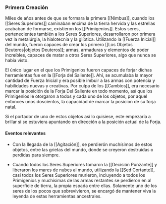 ### Primera Creación

Miles de años antes de que se formara la primera [[Nimbus]], cuando los [[Seres Superiores]] caminaban encima de la tierra hervida y las estrellas acababan de formarse, existieron los [[Primigenios]]. Estos seres, pertenecientes también a los Seres Superiores, desarrollaron por primera vez la metalúrgia, la hialotecnia y la glíptica. Utilizando la [[Fuerza Inicial]] del mundo, fueron capaces de crear los primero [[Los Objetos Deuteros|objetos Deuteros]]; armas, armaduras y elementos de poder increíbles, capaces de matar a otros Seres Superiores, algo que nunca se había visto. 

El único lugar en el que los Primigenios fueron capaces de forjar dichas herramientas fue en la [[Forja del Saliente]]. Ahí, se acumulaba la mayor cantidad de Fuerza Inicial y era posible imbuir a las armas con potencia y habilidades nuevas y creativas. Por culpa de los [[Cambios]], era necesario marcar la posición de la Forja Del Saliente en todo momento, así que los Primigenios le otorgaron a todos y cada uno de los objetos, por aquel entonces unos doscientos, la capacidad de marcar la posicion de su forja natal. 

Si el portador de uno de estos objetos así lo quisiese, este empezaría a brillar si se estuviera apuntando en dirección a la posición actual de la Forja.


#### Eventos relevantes

- Con la llegada de la [[Agitación]], se perdierón muchísimos de estos objetos, entre las grietas del mundo, donde se creyeron destruidas o perdidas para siempre.

- Cuando todos los Seres Superiores tomaron la [[Decisión Punzante]] y liberaron los mares de nubes al mundo, utilizando la [[Sed Cortante]], casi todos los Seres Superiores murieron, incluyendo a todos los Primigenios y muchísimas de las armas restantes se perdieron en al superficie de tierra, la propia espada entre ellas. Solamente uno de los seres de los pocos que sobrevivieron, se encargó de mantener viva la leyenda de estas herramientas ancestrales.